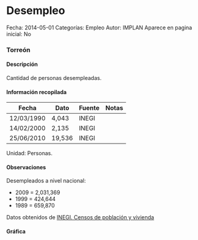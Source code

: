 Desempleo
=====

Fecha: 2014-05-01
Categorías: Empleo
Autor: IMPLAN
Aparece en pagina inicial: No

### Torreón

#### Descripción

Cantidad de personas desempleadas.

<!-- break -->

#### Información recopilada

<table class="table table-hover table-bordered matriz">
  <thead>
    <tr><th>Fecha</th><th>Dato</th><th>Fuente</th><th>Notas</th></tr>
  </thead>
  <tbody>
    <tr><td class="centrado">12/03/1990</td><td class="derecha">4,043</td><td>INEGI</td><td></td></tr>
    <tr><td class="centrado">14/02/2000</td><td class="derecha">2,135</td><td>INEGI</td><td></td></tr>
    <tr><td class="centrado">25/06/2010</td><td class="derecha">19,536</td><td>INEGI</td><td></td></tr>
  </tbody>
</table>

Unidad: Personas.

#### Observaciones

Desempleados a nivel nacional:

- 2009 = 2,031,369
- 1999 = 424,644
- 1989 = 659,870


Datos obtenidos de [INEGI. Censos de población y vivienda](http://www.inegi.org.mx/sistemas/consulta_resultados/iter2010.aspx?c=27329&s=est)

#### Gráfica

<div id="Morrisbmqoqxud" class="grafica"></div>
<script>
  // Gráfica
  if (typeof varMorrisbmqoqxud === 'undefined') {
    varMorrisbmqoqxud = Morris.Line({
      element: 'Morrisbmqoqxud',
      data: [{ fecha: '1990-03-12', dato: 4043 },{ fecha: '2000-02-14', dato: 2135 },{ fecha: '2010-06-25', dato: 19536 }],
      xkey: 'fecha',
      ykeys: ['dato'],
      labels: ['Dato'],
      lineColors: ['#FF5B02'],
      xLabelFormat: function(d) { return d.getDate()+'/'+(d.getMonth()+1)+'/'+d.getFullYear(); },
      dateFormat: function(ts) { var d = new Date(ts); return d.getDate() + '/' + (d.getMonth() + 1) + '/' + d.getFullYear(); }
    });
  }
</script>
